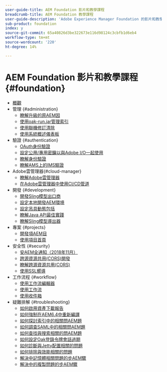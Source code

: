 ```yaml
---
user-guide-title: AEM Foundation 影片和教學課程
breadcrumb-title: AEM Foundation 教學課程
user-guide-description: 'Adobe Experience Manager Foundation 的影片和教學課程系列。 '
sub-product: foundation
index: y
source-git-commit: 65a40826d3be322673e116d98124c3cbfb1d6eb4
workflow-type: tm+mt
source-wordcount: '220'
ht-degree: 14%

---
```



# AEM Foundation 影片和教學課程 {#foundation}

+ [概觀](./overview.md)
+ 管理 {#administration}
   + [瞭解升級的原AEM因](./administration/understand-reasons-to-upgrade.md)
   + [使用oak-run.jar管理索引](./administration/use-oak-run-jar-to-manage-indexes.md)
   + [使用聯機修訂清除](./administration/use-online-revision-clean-up.md)
   + [使用系統概述儀表板](./administration/use-the-system-overview-dashboard.md)
+ 驗證 {#authentication}
   + [OAuth身份驗證](authentication/oauth-code-sample-develop.md)
   + [設定公用/專用密鑰以與Adobe I/O一起使用](authentication/set-up-public-private-keys-for-use-with-aem-and-adobe-io.md)
   + [瞭解身份驗證](authentication/authentication-support-article-understand.md)
   + [瞭解AMS上的IMS驗證](authentication/adobe-ims-authentication-technical-video-understand.md)
+ Adobe雲管理器{#cloud-manager}
   + [瞭解Adobe雲管理器](./cloud-manager/understand-cloud-manager-for-aem.md)
   + [在Adobe雲管理器中使用CI/CD管道](./cloud-manager/use-the-cicd-pipeline-in-cloud-manager-for-aem.md)
+ 開發 {#development}
   + [開發Sling模型出口商](./development/develop-sling-model-exporter.md)
   + [設定本地開發AEM環境](./development/set-up-a-local-aem-development-environment.md)
   + [設定吊具動態包括](./development/set-up-sling-dynamic-include.md)
   + [瞭解Java API最佳實踐](./development/understand-java-api-best-practices.md)
   + [瞭解Sling模型導出器](./development/understand-sling-model-exporter.md)
+ 專案 {#projects}
   + [開發項AEM目](./projects/develop-aem-projects.md)
   + [使用項目首頁](./projects/use-project-masters.md)
+ 安全性 {#security}
   + [安AEM全通知（2018年11月）](./security/aem-security-notification-2018-11.md)
   + [跨源資源共用(CORS)開發](./security/develop-for-cross-origin-resource-sharing.md)
   + [瞭解跨源資源共用(CORS)](./security/understand-cross-origin-resource-sharing.md)
   + [使用SSL嚮導](./security/use-the-ssl-wizard.md)
+ 工作流程 {#workflow}
   + [使用工作流編輯器](./workflow/use-the-workflow-editor.md)
   + [使用工作流](./workflow/use-workflow.md)
   + [使用收件箱](./workflow/use-the-inbox.md)
+ 疑難排解 {#troubleshooting}
   + [如何啟用資產下載報告](./troubleshooting/how-to-enable-asset-download-report.md)
   + [如何強制在AEM6.4中重新編譯](./troubleshooting/how-to-force-recompilation.md)
   + [如何探討索引中的相關問AEM題](./troubleshooting/how-to-investigate-indexing-related-issues.md)
   + [如何調查SAML中的相關問AEM題](./troubleshooting/how-to-investigate-saml-related-issues.md)
   + [如何查找與搜索相關的問AEM題](./troubleshooting/how-to-investigate-search-related-issues.md)
   + [如何設定Oak登錄令牌會話過期](./troubleshooting/how-to-set-the-oak-login-token-session-expiration.md)
   + [如何診斷與Jetty配置相關的問題](./troubleshooting/how-to-troubleshoot-issues-related-to-jetty-configuration.md)
   + [如何排除與效能相關的問題](./troubleshooting/how-to-troubleshoot-performance-related-issues.md)
   + [解決中記憶體相關問題的步AEM驟](./troubleshooting/steps-to-resolve-memory-related-issues.md)
   + [解決中的複製問題的步AEM驟](./troubleshooting/steps-to-resolve-replication-issues.md)
